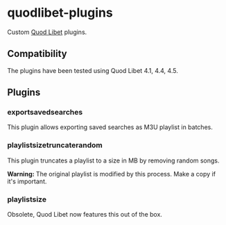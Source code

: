 # quodlibet-plugins

Custom [Quod Libet](https://github.com/quodlibet/quodlibet) plugins.

## Compatibility

The plugins have been tested using Quod Libet 4.1, 4.4, 4.5.

## Plugins

### exportsavedsearches

This plugin allows exporting saved searches as M3U playlist in batches.

### playlistsizetruncaterandom

This plugin truncates a playlist to a size in MB by removing random songs.

**Warning:** The original playlist is modified by this process. Make a copy if it's important.

### playlistsize

Obsolete, Quod Libet now features this out of the box.
